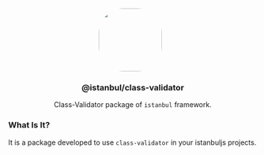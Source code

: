 <p align="center">
<br>
<img src="https://avatars.githubusercontent.com/u/76786120?v=4" width="128" height="128" style="border-radius: 50px; margin-right: 10px;" />
</p>
<h3 align="center">@istanbul/class-validator</h3>
<p align="center">
  Class-Validator package of <code>istanbul</code> framework. 
</p>

### What Is It?

It is a package developed to use `class-validator` in your istanbuljs projects.